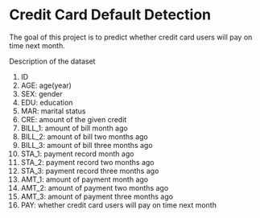 # Credit Card Default Detection

The goal of this project is to predict whether credit card users will pay on time next month.

Description of the dataset
1. ID
2. AGE: age(year)
3. SEX: gender
4. EDU: education
5. MAR: marital status
6. CRE: amount of the given credit
7. BILL_1: amount of bill month ago
8. BILL_2: amount of bill two months ago
9. BILL_3: amount of bill three months ago
10. STA_1: payment record month ago
11. STA_2: payment record two months ago
12. STA_3: payment record three months ago
13. AMT_1: amount of payment month ago
14. AMT_2: amount of payment two months ago
15. AMT_3: amount of payment three months ago
16. PAY: whether credit card users will pay on time next month
